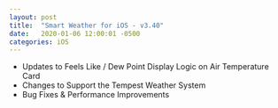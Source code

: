 ```yaml
---
layout: post
title:  "Smart Weather for iOS - v3.40"
date:   2020-01-06 12:00:01 -0500
categories: iOS
---
```


 - Updates to Feels Like / Dew Point Display Logic on Air Temperature Card
 - Changes to Support the Tempest Weather System
 - Bug Fixes & Performance Improvements
